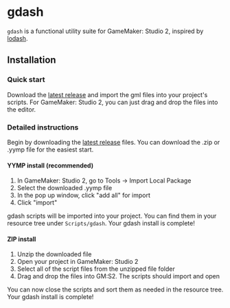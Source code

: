# gdash

`gdash` is a functional utility suite for GameMaker: Studio 2, inspired by [lodash](https://lodash.com).

## Installation

### Quick start

Download the [latest release](https://github.com/gm-core/gdash/releases) and import the gml files into your project's scripts. For GameMaker: Studio 2, you can just drag and drop the files into the editor.

### Detailed instructions

Begin by downloading the [latest release](https://github.com/gm-core/gdash/releases) files. You can download the .zip or .yymp file for the easiest start.

#### YYMP install (recommended)

1. In GameMaker: Studio 2, go to Tools -> Import Local Package
2. Select the downloaded .yymp file
3. In the pop up window, click "add all" for import
4. Click "import"

gdash scripts will be imported into your project. You can find them in your resource tree under `Scripts/gdash`. Your gdash install is complete!


#### ZIP install

1. Unzip the downloaded file
2. Open your project in GameMaker: Studio 2
3. Select all of the script files from the unzipped file folder
4. Drag and drop the files into GM:S2. The scripts should import and open

You can now close the scripts and sort them as needed in the resource tree. Your gdash install is complete!

